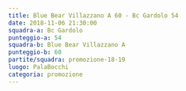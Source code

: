 ```yaml
---
title: Blue Bear Villazzano A 60 - Bc Gardolo 54
date: 2018-11-06 21:30:00
squadra-a: Bc Gardolo
punteggio-a: 54
squadra-b: Blue Bear Villazzano A
punteggio-b: 60
partite/squadra: promozione-18-19
luogo: PalaBocchi
categoria: promozione
---
```

